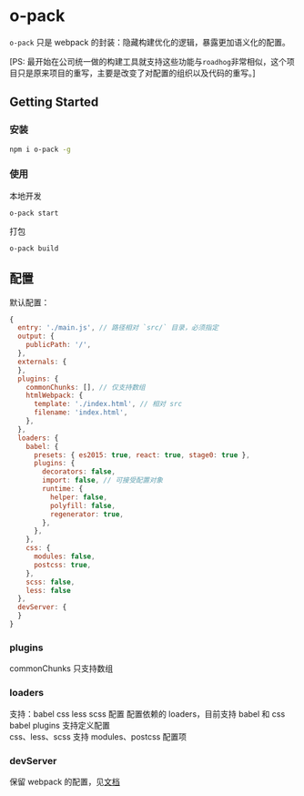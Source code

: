 # o-pack

`o-pack` 只是 webpack 的封装：隐藏构建优化的逻辑，暴露更加语义化的配置。

[PS: 最开始在公司统一做的构建工具就支持这些功能与`roadhog`非常相似，这个项目只是原来项目的重写，主要是改变了对配置的组织以及代码的重写。]

## Getting Started

### 安装

```sh
npm i o-pack -g
```

### 使用

本地开发
```
o-pack start
```

打包
```
o-pack build
```

## 配置

默认配置：

```js
{
  entry: './main.js', // 路径相对 `src/` 目录，必须指定
  output: {
    publicPath: '/',
  },
  externals: {
  },
  plugins: {
    commonChunks: [], // 仅支持数组
    htmlWebpack: {
      template: './index.html', // 相对 src
      filename: 'index.html',
    },
  },
  loaders: {
    babel: {
      presets: { es2015: true, react: true, stage0: true },
      plugins: {
        decorators: false,
        import: false, // 可接受配置对象
        runtime: {
          helper: false,
          polyfill: false,
          regenerator: true,
        },
      },
    },
    css: {
      modules: false,
      postcss: true,
    },
    scss: false,
    less: false
  },
  devServer: {
  }
}
```

### plugins
commonChunks 只支持数组

### loaders
支持：babel css less scss 配置
配置依赖的 loaders，目前支持 babel 和 css   
babel plugins 支持定义配置  
css、less、scss 支持 modules、postcss 配置项

### devServer

保留 webpack 的配置，见[文档](https://webpack.js.org/configuration/dev-server/#devserver)
